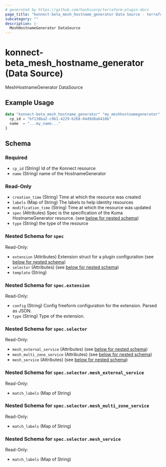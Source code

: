 ```yaml
---
# generated by https://github.com/hashicorp/terraform-plugin-docs
page_title: "konnect-beta_mesh_hostname_generator Data Source - terraform-provider-konnect-beta"
subcategory: ""
description: |-
  MeshHostnameGenerator DataSource
---
```


# konnect-beta_mesh_hostname_generator (Data Source)

MeshHostnameGenerator DataSource

## Example Usage

```terraform
data "konnect-beta_mesh_hostname_generator" "my_meshhostnamegenerator" {
  cp_id = "bf138ba2-c9b1-4229-b268-04d9d8a6410b"
  name  = "...my_name..."
}
```

<!-- schema generated by tfplugindocs -->
## Schema

### Required

- `cp_id` (String) Id of the Konnect resource
- `name` (String) name of the HostnameGenerator

### Read-Only

- `creation_time` (String) Time at which the resource was created
- `labels` (Map of String) The labels to help identity resources
- `modification_time` (String) Time at which the resource was updated
- `spec` (Attributes) Spec is the specification of the Kuma HostnameGenerator resource. (see [below for nested schema](#nestedatt--spec))
- `type` (String) the type of the resource

<a id="nestedatt--spec"></a>
### Nested Schema for `spec`

Read-Only:

- `extension` (Attributes) Extension struct for a plugin configuration (see [below for nested schema](#nestedatt--spec--extension))
- `selector` (Attributes) (see [below for nested schema](#nestedatt--spec--selector))
- `template` (String)

<a id="nestedatt--spec--extension"></a>
### Nested Schema for `spec.extension`

Read-Only:

- `config` (String) Config freeform configuration for the extension. Parsed as JSON.
- `type` (String) Type of the extension.


<a id="nestedatt--spec--selector"></a>
### Nested Schema for `spec.selector`

Read-Only:

- `mesh_external_service` (Attributes) (see [below for nested schema](#nestedatt--spec--selector--mesh_external_service))
- `mesh_multi_zone_service` (Attributes) (see [below for nested schema](#nestedatt--spec--selector--mesh_multi_zone_service))
- `mesh_service` (Attributes) (see [below for nested schema](#nestedatt--spec--selector--mesh_service))

<a id="nestedatt--spec--selector--mesh_external_service"></a>
### Nested Schema for `spec.selector.mesh_external_service`

Read-Only:

- `match_labels` (Map of String)


<a id="nestedatt--spec--selector--mesh_multi_zone_service"></a>
### Nested Schema for `spec.selector.mesh_multi_zone_service`

Read-Only:

- `match_labels` (Map of String)


<a id="nestedatt--spec--selector--mesh_service"></a>
### Nested Schema for `spec.selector.mesh_service`

Read-Only:

- `match_labels` (Map of String)
